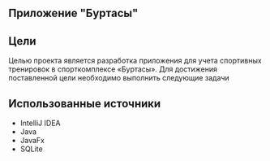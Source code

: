 ## **Приложение "Буртасы"**

## **Цели**
Целью проекта является разработка приложения для учета спортивных тренировок в спорткомплексе «Буртасы». Для достижения поставленной цели необходимо выполнить следующие задачи

## Использованные источники
* IntelliJ IDEA
* Java
* JavaFx
* SQLite
